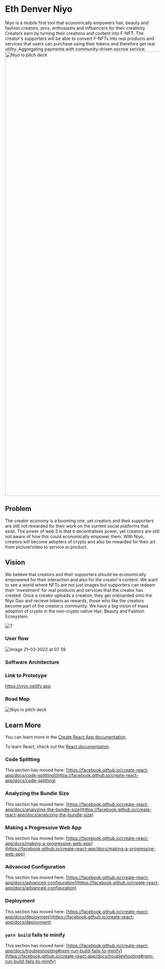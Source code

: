 # Eth Denver Niyo
Niyo is a mobile first tool that economically empowers hair, beauty and fashion creators, pros, enthusiasts and influencers for their creativity. Creators earn by turning their creations and content into F-NFT.  The creator's supporters will be able to convert F-NFTs into real products and services that users can purchase using their tokens and therefore get real utility. Aggregating payments with community-driven escrow service.
<img width="1440" alt="Niyo io pitch deck" src="https://user-images.githubusercontent.com/69260613/158563913-519656b1-4754-407d-bb5c-8c4127c0b2c0.png">

## Problem
The creator economy is a booming one, yet creators and their supporters are still not rewarded for their work on the current social platforms that exist. The power of web 3 is that it decentralises power, yet creators are still not aware of how this could economically empower them. With Niyo, creators will become adopters of crypto and also be rewarded for their art from picture/video to service or product.

## Vision
We believe that  creators and their supporters should be economically empowered for their interaction and also for the creator's content. We want to see a world where NFTs are not just images but supporters can redeem their 'investment' for real products and services that the creator  has created. 
Once a creator uploads a creation, they  get onboarded onto the Niyo Dao and recieve tokens as rewards, those who like the creators become part of the creator;s community. We have a big vision of  mass adoption of crypto in the non-crypto native Hair, Beauty and Fashion Ecosystem.

![7](https://user-images.githubusercontent.com/69260613/158573831-5dd3dfe1-0a17-40ad-b6d3-7dcbee640b5c.png)


### User flow
![Image 21-03-2022 at 07 39](https://user-images.githubusercontent.com/69260613/159221089-e259df49-04bd-4222-a3e0-1b00138de1c4.jpg)


### Software Architecture



### Link to Prototype

https://niyo.netlify.app


### Road Map
![Niyo io pitch deck](https://user-images.githubusercontent.com/69260613/159221999-6c12f382-db0b-4746-8da2-32e4e24c4d33.png)


## Learn More

You can learn more in the [Create React App documentation](https://facebook.github.io/create-react-app/docs/getting-started).

To learn React, check out the [React documentation](https://reactjs.org/).

### Code Splitting

This section has moved here: [https://facebook.github.io/create-react-app/docs/code-splitting](https://facebook.github.io/create-react-app/docs/code-splitting)

### Analyzing the Bundle Size

This section has moved here: [https://facebook.github.io/create-react-app/docs/analyzing-the-bundle-size](https://facebook.github.io/create-react-app/docs/analyzing-the-bundle-size)

### Making a Progressive Web App

This section has moved here: [https://facebook.github.io/create-react-app/docs/making-a-progressive-web-app](https://facebook.github.io/create-react-app/docs/making-a-progressive-web-app)

### Advanced Configuration

This section has moved here: [https://facebook.github.io/create-react-app/docs/advanced-configuration](https://facebook.github.io/create-react-app/docs/advanced-configuration)

### Deployment

This section has moved here: [https://facebook.github.io/create-react-app/docs/deployment](https://facebook.github.io/create-react-app/docs/deployment)

### `yarn build` fails to minify

This section has moved here: [https://facebook.github.io/create-react-app/docs/troubleshooting#npm-run-build-fails-to-minify](https://facebook.github.io/create-react-app/docs/troubleshooting#npm-run-build-fails-to-minify)
